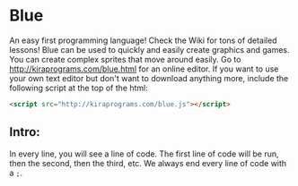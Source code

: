 # Blue
An easy first programming language! Check the Wiki for tons of detailed lessons!
Blue can be used to quickly and easily create graphics and games. You can create complex sprites that move around easily. Go to http://kiraprograms.com/blue.html for an online editor. If you want to use your own text editor but don't want to download anything more, include the following script at the top of the html:
```html
<script src="http://kiraprograms.com/blue.js"></script>
```
## Intro:
In every line, you will see a line of code. The first line of code will be run, then the second, then the third, etc.
We always end every line of code with a `;`.
